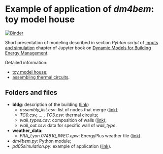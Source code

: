 # Example of application of _dm4bem_: toy model house

[![Binder](https://mybinder.org/badge_logo.svg)](https://mybinder.org/v2/gh/cghiaus/dm4bem_toy_model/HEAD)

Short presentation of modeling described in section _Pyhton script_ of [Inputs and simulation](https://cghiaus.github.io/dm4bem_book/tutorials/pd05simulation.html) chapter of Jupyter book on [Dynamic Models for Building Energy Management](https://cghiaus.github.io/dm4bem_book/intro.html).

Detailed information:
- [toy model house](https://cghiaus.github.io/dm4bem_book/tutorials/02_2_0Toy.html);
- [assembling thermal circuits](https://cghiaus.github.io/dm4bem_book/tutorials/pdREADME.html).

## Folders and files
- __bldg__: description of the building ([link](https://cghiaus.github.io/dm4bem_book/tutorials/pd02bldg2TCd.html?highlight=tc0%20csv))
    - _assembly_list.csv_: list of nodes that merge ([link](https://cghiaus.github.io/dm4bem_book/tutorials/pd03assembleTCd.html));
    - _TC0.csv, ... , TC3.csv_: thermal circuits;
    - _wall_types.csv_: composition of walls ([link](https://cghiaus.github.io/dm4bem_book/tutorials/pd01wall2TC.html));
    - _wall_out.csv_: data for specific wall of _wall_type_.
- __weather_data__:
    - _FRA_Lyon.074810_IWEC.epw_: EnergyPlus weather file ([link](https://cghiaus.github.io/dm4bem_book/tutorials/01WeatherData.html)).
- _dm4bem.py_: Python module;
- _pd05simulation.py_: example of application ([link](https://cghiaus.github.io/dm4bem_book/tutorials/pd05simulation.html)).
